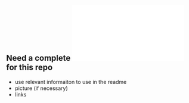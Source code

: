 ## Need a complete ![readme](README.md) for this repo

- use relevant informaiton to use in the readme
- picture (if necessary)
- links
